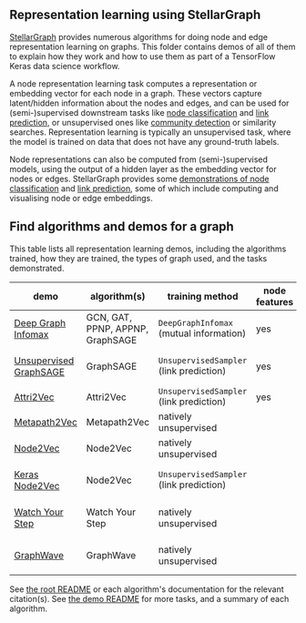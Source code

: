 ## Representation learning using StellarGraph

[StellarGraph](https://github.com/stellargraph/stellargraph) provides numerous algorithms for doing node and edge representation learning on graphs. This folder contains demos of all of them to explain how they work and how to use them as part of a TensorFlow Keras data science workflow.

A node representation learning task computes a representation or embedding vector for each node in a graph. These vectors capture latent/hidden information about the nodes and edges, and can be used for (semi-)supervised downstream tasks like [node classification][nc] and [link prediction][lp], or unsupervised ones like [community detection][cd] or similarity searches. Representation learning is typically an unsupervised task, where the model is trained on data that does not have any ground-truth labels.

Node representations can also be computed from (semi-)supervised models, using the output of a hidden layer as the embedding vector for nodes or edges. StellarGraph provides some [demonstrations of node classification][nc] and [link prediction][lp], some of which include computing and visualising node or edge embeddings.

[nc]: ../node-classification/README.md
[lp]: ../link-prediction/README.md
[cd]: ../community_detection/README.md

## Find algorithms and demos for a graph

This table lists all representation learning demos, including the algorithms trained, how they are trained, the types of graph used, and the tasks demonstrated.

| demo | algorithm(s) | training method | node features | downstream tasks shown |
|---|---|---|---|---|
| [Deep Graph Infomax][dgi] | GCN, GAT, PPNP, APPNP, GraphSAGE | `DeepGraphInfomax` (mutual information) | yes | visualisation, node classification |
| [Unsupervised GraphSAGE][graphsage] | GraphSAGE | `UnsupervisedSampler` (link prediction) | yes | visualisation, node classification |
| [Attri2Vec][attri2vec] | Attri2Vec | `UnsupervisedSampler` (link prediction) | yes | visualisation |
| [Metapath2Vec][metapath2vec] | Metapath2Vec | natively unsupervised | | visualisation |
| [Node2Vec][node2vec] | Node2Vec | natively unsupervised | | visualisation |
| [Keras Node2Vec][node2vec] | Node2Vec | `UnsupervisedSampler` (link prediction) | | visualisation, node classification |
| [Watch Your Step][wys] | Watch Your Step | natively unsupervised | | visualisation, node classification |
| [GraphWave][graphwave] | GraphWave | natively unsupervised | | visualisation, node classification |

[dgi]: deep-graph-infomax-cora.ipynb
[graphsage]: embeddings-unsupervised-graphsage-cora.ipynb
[graphwave]: graphwave-barbell.ipynb
[attri2vec]: stellargraph-attri2vec-citeseer.ipynb
[metapath2vec]: stellargraph-metapath2vec.ipynb
[node2vec]: stellargraph-node2vec.ipynb
[keras-node2vec]: stellargraph-keras-node2vec.ipynb
[wys]: watch-your-step-cora-demo.ipynb

See [the root README](../../README.md) or each algorithm's documentation for the relevant citation(s). See [the demo README](../README.md) for more tasks, and a summary of each algorithm.
